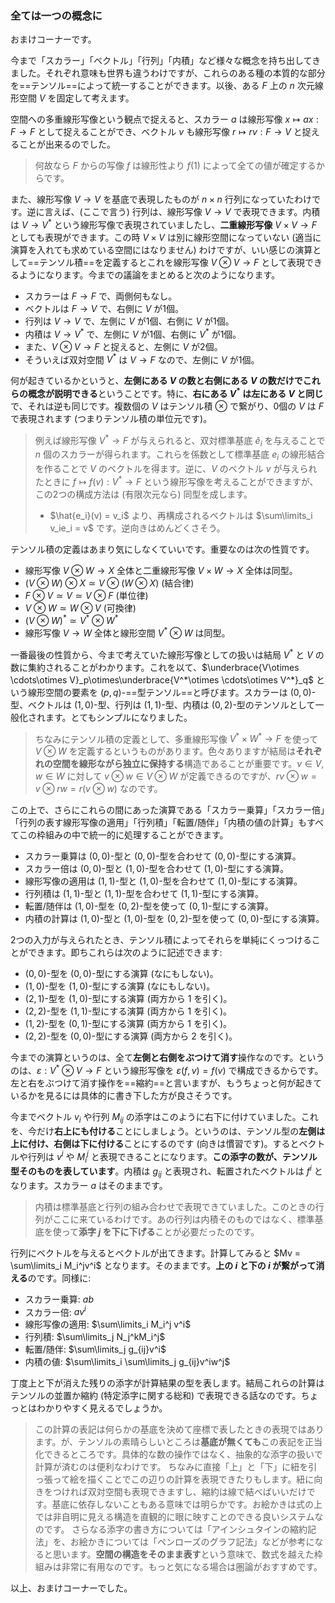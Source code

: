 ### 全ては一つの概念に

おまけコーナーです。

今まで「スカラー」「ベクトル」「行列」「内積」など様々な概念を持ち出してきました。それぞれ意味も世界も違うわけですが、これらのある種の本質的な部分を==テンソル==によって統一することができます。以後、ある $F$ 上の $n$ 次元線形空間 $V$ を固定して考えます。

空間への多重線形写像という観点で捉えると、スカラー $a$ は線形写像 $x\mapsto ax:F \to F$ として捉えることができ、ベクトル $v$ も線形写像 $r \mapsto rv : F \to V$ と捉えることが出来るのでした。

> 何故なら $F$ からの写像 $f$ は線形性より $f(1)$ によって全ての値が確定するからです。

また、線形写像 $V \to V$ を基底で表現したものが $n\times n$ 行列になっていたわけです。逆に言えば、(ここで言う) 行列は、線形写像 $V \to V$ で表現できます。内積は $V \to V^*$ という線形写像で表現されていましたし、**二重線形写像** $V\times V \to F$ としても表現ができます。この時 $V\times V$ は別に線形空間になっていない (適当に演算を入れても求めている空間にはなりません) わけですが、いい感じの演算として==テンソル積==を定義するとこれを線形写像 $V \otimes V \to F$ として表現できるようになります。今までの議論をまとめると次のようになります。

- スカラーは $F \to F$ で、両側何もなし。
- ベクトルは $F \to V$ で、右側に $V$ が1個。
- 行列は $V \to V$ で、左側に $V$ が1個、右側に $V$ が1個。
- 内積は $V \to V^*$ で、左側に $V$ が1個、右側に $V^*$ が1個。
- また、$V\otimes V \to F$ と捉えると、左側に $V$ が2個。
- そういえば双対空間 $V^*$ は $V \to F$ なので、左側に $V$ が1個。

何が起きているかというと、**左側にある $V$ の数と右側にある $V$ の数だけでこれらの概念が説明できる**ということです。特に、**右にある $V^*$ は左にある $V$ と同じ**で、それは逆も同じです。複数個の $V$ はテンソル積 $\otimes$ で繋がり、0個の $V$ は $F$ で表現されます (つまりテンソル積の単位元です)。

> 例えば線形写像 $V^* \to F$ が与えられると、双対標準基底 $\hat{e}_i$ を与えることで $n$ 個のスカラーが得られます。これらを係数として標準基底 $e_i$ の線形結合を作ることで $V$ のベクトルを得ます。逆に、$V$ のベクトル $v$ が与えられたときに $f \mapsto f(v) : V^* \to F$ という線形写像を考えることができますが、この2つの構成方法は (有限次元なら) 同型を成します。 
> - $\hat{e_i}(v) = v_i$ より、再構成されるベクトルは $\sum\limits_i v_ie_i = v$ です。逆向きはめんどくさそう。

テンソル積の定義はあまり気にしなくていいです。重要なのは次の性質です。

- 線形写像 $V\otimes W \to X$ 全体と二重線形写像 $V\times W \to X$ 全体は同型。
- $(V\otimes W)\otimes X \simeq V\otimes (W\otimes X)$ (結合律)
- $F\otimes V \simeq V \simeq V\otimes F$ (単位律)
- $V \otimes W\simeq W\otimes V$ (可換律)
- $(V\otimes W)^* \simeq V^*\otimes W^*$
- 線形写像 $V \to W$ 全体と線形空間 $V^*\otimes W$ は同型。

一番最後の性質から、今まで考えていた線形写像としての扱いは結局 $V^*$ と $V$ の数に集約されることがわかります。これを以て、$\underbrace{V\otimes \cdots\otimes V}_p\otimes\underbrace{V^*\otimes \cdots\otimes V^*}_q$ という線形空間の要素を $(p,q)$-==型テンソル==と呼びます。スカラーは $(0,0)$-型、ベクトルは $(1,0)$-型、行列は $(1,1)$-型、内積は $(0,2)$-型のテンソルとして一般化されます。とてもシンプルになりました。

> ちなみにテンソル積の定義として、多重線形写像 $V^* \times W^* \to F$ を使って $V\otimes W$ を定義するというものがあります。色々ありますが結局は**それぞれの空間を線形ながら独立に保持する**構造であることが重要です。$v\in V, w\in W$ に対して $v\otimes w\in V\otimes W$ が定義できるのですが、$rv\otimes w = v\otimes rw = r(v\otimes w)$ なのです。

この上で、さらにこれらの間にあった演算である「スカラー乗算」「スカラー倍」「行列の表す線形写像の適用」「行列積」「転置/随伴」「内積の値の計算」もすべてこの枠組みの中で統一的に処理することができます。

- スカラー乗算は $(0,0)$-型と $(0,0)$-型を合わせて $(0,0)$-型にする演算。
- スカラー倍は $(0,0)$-型と $(1,0)$-型を合わせて $(1,0)$-型にする演算。
- 線形写像の適用は $(1,1)$-型と $(1,0)$-型を合わせて $(1,0)$-型にする演算。
- 行列積は $(1,1)$-型と $(1,1)$-型を合わせて $(1,1)$-型にする演算。
- 転置/随伴は $(1,0)$-型を $(0,2)$-型を使って $(0,1)$-型にする演算。
- 内積の計算は $(1,0)$-型と $(1,0)$-型を $(0,2)$-型を使って $(0,0)$-型にする演算。

2つの入力が与えられたとき、テンソル積によってそれらを単純にくっつけることができます。即ちこれらは次のように記述できます:

- $(0,0)$-型を $(0,0)$-型にする演算 (なにもしない)。
- $(1,0)$-型を $(1,0)$-型にする演算 (なにもしない)。
- $(2,1)$-型を $(1,0)$-型にする演算 (両方から $1$ を引く)。
- $(2,2)$-型を $(1,1)$-型にする演算 (両方から $1$ を引く)。
- $(1,2)$-型を $(0,1)$-型にする演算 (両方から $1$ を引く)。
- $(2,2)$-型を $(0,0)$-型にする演算 (両方から $2$ を引く)。

今までの演算というのは、全て**左側と右側をぶつけて消す**操作なのです。というのは、$\varepsilon: V^*\otimes V \to F$ という線形写像を $\varepsilon(f,v) = f(v)$ で構成できるからです。左と右をぶつけて消す操作を==縮約==と言いますが、もうちょっと何が起きているかを見るには具体的に書き下した方が良さそうです。

今までベクトル $v_i$ や行列 $M_{ij}$ の添字はこのように右下に付けていました。これを、今だけ**右上にも付ける**ことにしましょう。というのは、テンソル型の**左側は上に付け、右側は下に付ける**ことにするのです (向きは慣習です)。するとベクトルや行列は $v^i$ や $M_i^j$ と表現できることになります。**この添字の数が、テンソル型そのものを表しています**。内積は $g_{ij}$ と表現され、転置されたベクトルは $f^i$ となります。スカラー $a$ はそのままです。

> 内積は標準基底と行列の組み合わせで表現できていました。このときの行列がここに来ているわけです。あの行列は内積そのものではなく、標準基底を使って**添字 $j$ を下に下げる**ことが必要だったのです。

行列にベクトルを与えるとベクトルが出てきます。計算してみると $Mv = \sum\limits_i M_i^jv^i$ となります。そのままです。**上の $i$ と下の $i$ が繋がって消える**のです。同様に:

- スカラー乗算: $ab$
- スカラー倍: $av^i$
- 線形写像の適用: $\sum\limits_i M_i^j v^i$
- 行列積: $\sum\limits_j N_j^kM_i^j$
- 転置/随伴: $\sum\limits_j g_{ij}v^i$
- 内積の値: $\sum\limits_i \sum\limits_j g_{ij}v^iw^j$

丁度上と下が消えた残りの添字が計算結果の型を表します。結局これらの計算はテンソルの並置か縮約 (特定添字に関する総和) で表現できる話なのです。ちょっとはわかりやすく見えるでしょうか。

> この計算の表記は何らかの基底を決めて座標で表したときの表現ではあります。が、テンソルの素晴らしいところは**基底が無くても**この表記を正当化できるところです。具体的な数の操作ではなく、抽象的な添字の扱いで計算が済むのは便利なわけです。
> ちなみに直接「上」と「下」に紐を引っ張って絵を描くことでこの辺りの計算を表現できたりもします。紐に向きをつければ双対空間も表現できますし、縮約は線で結べばいいだけです。基底に依存しないこともある意味では明らかです。お絵かきは式の上では非自明に見える構造を直観的に眼に映すことのできる良いシステムなのです。
> さらなる添字の書き方については「アインシュタインの縮約記法」を、お絵かきについては「ペンローズのグラフ記法」などが参考になると思います。**空間の構造をそのまま表す**という意味で、数式を越えた枠組みは非常に有用なのです。もっと気になる場合は圏論がおすすめです。


以上、おまけコーナーでした。
